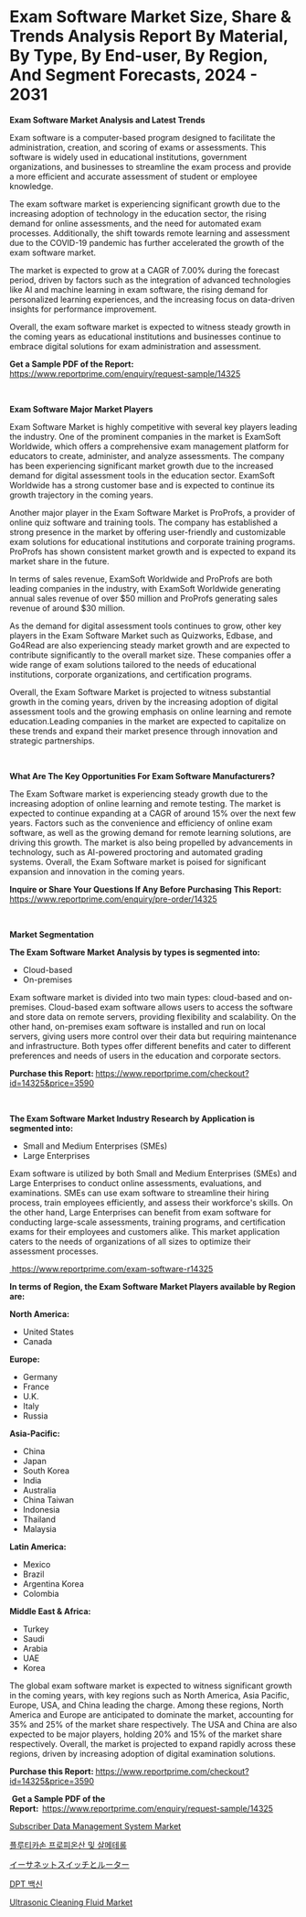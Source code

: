 <p><h1>Exam Software Market Size, Share & Trends Analysis Report By Material, By Type, By End-user, By Region, And Segment Forecasts, 2024 - 2031</h1></p><p><strong>Exam Software Market Analysis and Latest Trends</strong></p>
<p><p>Exam software is a computer-based program designed to facilitate the administration, creation, and scoring of exams or assessments. This software is widely used in educational institutions, government organizations, and businesses to streamline the exam process and provide a more efficient and accurate assessment of student or employee knowledge.</p><p>The exam software market is experiencing significant growth due to the increasing adoption of technology in the education sector, the rising demand for online assessments, and the need for automated exam processes. Additionally, the shift towards remote learning and assessment due to the COVID-19 pandemic has further accelerated the growth of the exam software market.</p><p>The market is expected to grow at a CAGR of 7.00% during the forecast period, driven by factors such as the integration of advanced technologies like AI and machine learning in exam software, the rising demand for personalized learning experiences, and the increasing focus on data-driven insights for performance improvement.</p><p>Overall, the exam software market is expected to witness steady growth in the coming years as educational institutions and businesses continue to embrace digital solutions for exam administration and assessment.</p></p>
<p><strong>Get a Sample PDF of the Report:&nbsp;</strong> <a href="https://www.reportprime.com/enquiry/request-sample/14325">https://www.reportprime.com/enquiry/request-sample/14325</a></p>
<p>&nbsp;</p>
<p><strong>Exam Software Major Market Players</strong></p>
<p><p>Exam Software Market is highly competitive with several key players leading the industry. One of the prominent companies in the market is ExamSoft Worldwide, which offers a comprehensive exam management platform for educators to create, administer, and analyze assessments. The company has been experiencing significant market growth due to the increased demand for digital assessment tools in the education sector. ExamSoft Worldwide has a strong customer base and is expected to continue its growth trajectory in the coming years.</p><p>Another major player in the Exam Software Market is ProProfs, a provider of online quiz software and training tools. The company has established a strong presence in the market by offering user-friendly and customizable exam solutions for educational institutions and corporate training programs. ProProfs has shown consistent market growth and is expected to expand its market share in the future.</p><p>In terms of sales revenue, ExamSoft Worldwide and ProProfs are both leading companies in the industry, with ExamSoft Worldwide generating annual sales revenue of over $50 million and ProProfs generating sales revenue of around $30 million.</p><p>As the demand for digital assessment tools continues to grow, other key players in the Exam Software Market such as Quizworks, Edbase, and Go4Read are also experiencing steady market growth and are expected to contribute significantly to the overall market size. These companies offer a wide range of exam solutions tailored to the needs of educational institutions, corporate organizations, and certification programs.</p><p>Overall, the Exam Software Market is projected to witness substantial growth in the coming years, driven by the increasing adoption of digital assessment tools and the growing emphasis on online learning and remote education.Leading companies in the market are expected to capitalize on these trends and expand their market presence through innovation and strategic partnerships.</p></p>
<p>&nbsp;</p>
<p><strong>What Are The Key Opportunities For Exam Software Manufacturers?</strong></p>
<p><p>The Exam Software market is experiencing steady growth due to the increasing adoption of online learning and remote testing. The market is expected to continue expanding at a CAGR of around 15% over the next few years. Factors such as the convenience and efficiency of online exam software, as well as the growing demand for remote learning solutions, are driving this growth. The market is also being propelled by advancements in technology, such as AI-powered proctoring and automated grading systems. Overall, the Exam Software market is poised for significant expansion and innovation in the coming years.</p></p>
<p><strong>Inquire or Share Your Questions If Any Before Purchasing This Report:</strong> <a href="https://www.reportprime.com/enquiry/pre-order/14325">https://www.reportprime.com/enquiry/pre-order/14325</a></p>
<p>&nbsp;</p>
<p><strong>Market Segmentation</strong></p>
<p><strong>The Exam Software Market Analysis by types is segmented into:</strong></p>
<p><ul><li>Cloud-based</li><li>On-premises</li></ul></p>
<p><p>Exam software market is divided into two main types: cloud-based and on-premises. Cloud-based exam software allows users to access the software and store data on remote servers, providing flexibility and scalability. On the other hand, on-premises exam software is installed and run on local servers, giving users more control over their data but requiring maintenance and infrastructure. Both types offer different benefits and cater to different preferences and needs of users in the education and corporate sectors.</p></p>
<p><strong>Purchase this Report:&nbsp;</strong><a href="https://www.reportprime.com/checkout?id=14325&price=3590">https://www.reportprime.com/checkout?id=14325&price=3590</a></p>
<p>&nbsp;</p>
<p><strong>The Exam Software Market Industry Research by Application is segmented into:</strong></p>
<p><ul><li>Small and Medium Enterprises (SMEs)</li><li>Large Enterprises</li></ul></p>
<p><p>Exam software is utilized by both Small and Medium Enterprises (SMEs) and Large Enterprises to conduct online assessments, evaluations, and examinations. SMEs can use exam software to streamline their hiring process, train employees efficiently, and assess their workforce's skills. On the other hand, Large Enterprises can benefit from exam software for conducting large-scale assessments, training programs, and certification exams for their employees and customers alike. This market application caters to the needs of organizations of all sizes to optimize their assessment processes.</p></p>
<p><a href="https://www.reportprime.com/exam-software-r14325">&nbsp;https://www.reportprime.com/exam-software-r14325</a></p>
<p><strong>In terms of Region, the Exam Software Market Players available by Region are:</strong></p>
<p>
    <p> <strong> North America: </strong>
        <ul>
            <li>United States</li>
            <li>Canada</li>
        </ul>
        </p> 
    <p> <strong> Europe: </strong>
        <ul>
            <li>Germany</li>
            <li>France</li>
            <li>U.K.</li>
            <li>Italy</li>
            <li>Russia</li>
        </ul>
        </p> 
    <p> <strong> Asia-Pacific: </strong>
        <ul>
            <li>China</li>
            <li>Japan</li>
            <li>South Korea</li>
            <li>India</li>
            <li>Australia</li>
            <li>China Taiwan</li>
            <li>Indonesia</li>
            <li>Thailand</li>
            <li>Malaysia</li>
        </ul>
        </p> 
    <p> <strong> Latin America: </strong>
        <ul>
            <li>Mexico</li>
            <li>Brazil</li>
            <li>Argentina Korea</li>
            <li>Colombia</li>
        </ul>
        </p> 
    <p> <strong> Middle East & Africa: </strong>
        <ul>
            <li>Turkey</li>
            <li>Saudi</li>
            <li>Arabia</li>
            <li>UAE</li>
            <li>Korea</li>
        </ul>
    </p>
    </p>
<p><p>The global exam software market is expected to witness significant growth in the coming years, with key regions such as North America, Asia Pacific, Europe, USA, and China leading the charge. Among these regions, North America and Europe are anticipated to dominate the market, accounting for 35% and 25% of the market share respectively. The USA and China are also expected to be major players, holding 20% and 15% of the market share respectively. Overall, the market is projected to expand rapidly across these regions, driven by increasing adoption of digital examination solutions.</p></p>
<p><strong>Purchase this Report: </strong><a href="https://www.reportprime.com/checkout?id=14325&price=3590">https://www.reportprime.com/checkout?id=14325&price=3590</a></p>
<p>&nbsp;<strong>Get a Sample PDF of the Report:&nbsp;&nbsp;</strong><a href="https://www.reportprime.com/enquiry/request-sample/14325">https://www.reportprime.com/enquiry/request-sample/14325</a></p>
<p><strong></strong></p>
<p><p><a href="https://github.com/jaidynmorantestelletmjzya/Market-Research-Report-List-2/blob/main/subscriber-data-management-system-market.md">Subscriber Data Management System Market</a></p><p><a href="https://github.com/TobyKub4685/Market-Research-Report-List-1/blob/main/912552423066.md">플루티카손 프로피온산 및 살메테롤</a></p><p><a href="https://medium.com/@lauriank/%E3%82%A4%E3%83%BC%E3%82%B5%E3%83%8D%E3%83%83%E3%83%88%E3%82%B9%E3%82%A4%E3%83%83%E3%83%81%E3%81%A8%E3%83%AB%E3%83%BC%E3%82%BF%E3%83%BC%E3%81%AE%E5%B8%82%E5%A0%B4%E5%88%86%E6%9E%90-%E3%82%B0%E3%83%AD%E3%83%BC%E3%83%90%E3%83%AB%E7%94%A3%E6%A5%AD%E3%81%AE%E5%B1%95%E6%9C%9B%E3%81%A8%E4%BA%88%E6%B8%AC-2024%E5%B9%B4%E3%81%8B%E3%82%892031%E5%B9%B4-88edab41e73a">イーサネットスイッチとルーター</a></p><p><a href="https://medium.com/@marymorgan1939/dpt-%EB%B0%B1%EC%8B%A0-%EC%8B%9C%EC%9E%A5-%EC%A0%84%EB%A7%9D-%EC%8B%9C%EC%9E%A5-%ED%8A%B8%EB%A0%8C%EB%93%9C-%EC%84%B1%EC%9E%A5-2024%EB%85%84%EB%B6%80%ED%84%B0-2031%EB%85%84%EA%B9%8C%EC%A7%80-%EC%98%88%EC%B8%A1%EB%90%9C-%EA%B2%83-1457c77f3f3f">DPT 백신</a></p><p><a href="https://issuu.com/reportprime-2/docs/ultrasonic-cleaning-fluid-market-size-2030.pptx">Ultrasonic Cleaning Fluid Market</a></p></p>
